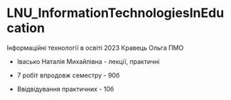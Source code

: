 # LNU_InformationTechnologiesInEducation
Інформаційні технології в освіті 2023 Кравець Ольга ПМО

- Івасько Наталія Михайлівна - лекції, практичні

- 7 робіт впродовж семестру - 90б
- Ввідвідування практичних - 10б
